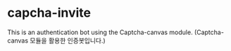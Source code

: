 # capcha-invite
This is an authentication bot using the Captcha-canvas module.
(Captcha-canvas 모듈을 활용한 인증봇입니다.)
